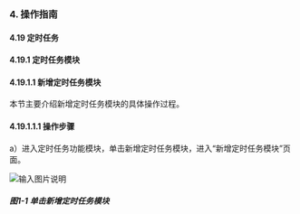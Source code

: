 ### 4. 操作指南

#### 4.19 定时任务

#### 4.19.1 定时任务模块

#### 4.19.1.1 新增定时任务模块

本节主要介绍新增定时任务模块的具体操作过程。

#### 4.19.1.1.1 操作步骤

a）进入定时任务功能模块，单击新增定时任务模块，进入“新增定时任务模块”页面。

![输入图片说明](../../../../../images/SoFlu%EF%BC%88%E5%90%8E%E7%AB%AF%EF%BC%89%E5%BC%80%E5%8F%91%E5%B9%B3%E5%8F%B0/1.%20%E6%9C%80%E6%96%B0%E7%89%88%E6%9C%AC%20-%20%E6%9B%B4%E6%96%B0%E6%97%A5%E6%9C%9F%20-%202022.10.08/4.%20%E6%93%8D%E4%BD%9C%E6%8C%87%E5%8D%97/19.%20%E5%AE%9A%E6%97%B6%E4%BB%BB%E5%8A%A1/1.%20%E5%AE%9A%E6%97%B6%E4%BB%BB%E5%8A%A1%E6%A8%A1%E5%9D%97/image.png)

##### 图1-1 单击新增定时任务模块
